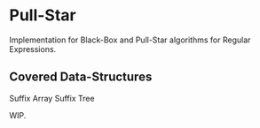 # Pull-Star
Implementation for Black-Box and Pull-Star algorithms for Regular Expressions.

## Covered Data-Structures
Suffix Array
Suffix Tree

WIP.
